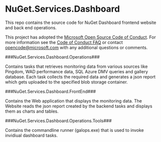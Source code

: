 NuGet.Services.Dashboard
========================

This repo contains the source code for NuGet Dashboard frontend website and back end operations.

This project has adopted the [Microsoft Open Source Code of Conduct](https://opensource.microsoft.com/codeofconduct/). For more information see the [Code of Conduct FAQ](https://opensource.microsoft.com/codeofconduct/faq/) or contact [opencode@microsoft.com](mailto:opencode@microsoft.com) with any additional questions or comments.

###NuGet.Services.Dashboard.Operations###

Contains tasks that retrieves monitoring data from various sources like Pingdom, WAD performance data, SQL Azure DMV queries and gallery database.
Each task collects the required data and generates a json report which gets uploaded to the specified blob storage container.

###NuGet.Services.Dashboard.FrontEnd###

Contains the Web application that displays the monitoring data. The Website reads the json report created by the backend tasks and displays them as charts and tables.

###NuGet.Services.Dashboard.Operations.Tools###

Contains the commandline runner (galops.exe) that is used to invoke invidiual dashboard tasks.
